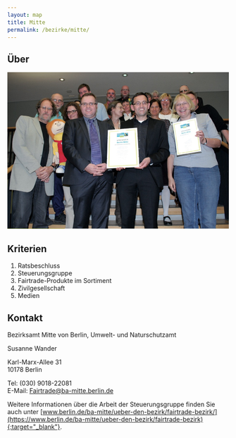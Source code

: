```yaml
---
layout: map
title: Mitte
permalink: /bezirke/mitte/
---
```



## Über
![Team](images/team.jpg)

## Kriterien
1. Ratsbeschluss
2. Steuerungsgruppe
3. Fairtrade-Produkte im Sortiment
4. Zivilgesellschaft
5. Medien


## Kontakt
Bezirksamt Mitte von Berlin, Umwelt- und Naturschutzamt

Susanne Wander

Karl-Marx-Allee 31  
10178 Berlin

Tel: (030) 9018-22081  
E-Mail: [Fairtrade@ba-mitte.berlin.de](mailto:Fairtrade@ba-mitte.berlin.de)

Weitere Informationen über die Arbeit der Steuerungsgruppe finden Sie auch unter [www.berlin.de/ba-mitte/ueber-den-bezirk/fairtrade-bezirk/](https://www.berlin.de/ba-mitte/ueber-den-bezirk/fairtrade-bezirk){:target="_blank"}.

